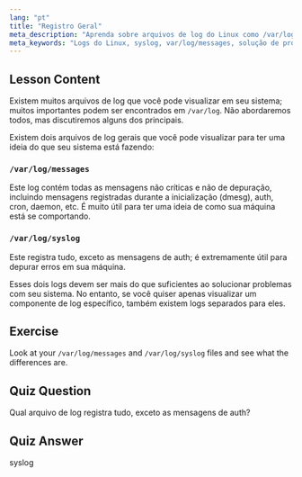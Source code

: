 ```yaml
---
lang: "pt"
title: "Registro Geral"
meta_description: "Aprenda sobre arquivos de log do Linux como /var/log/messages e syslog. Entenda suas diferenças para uma solução de problemas eficaz do sistema. Comece sua jornada no Linux!"
meta_keywords: "Logs do Linux, syslog, var/log/messages, solução de problemas do Linux, iniciante em Linux, guia do Linux, logs do sistema"
---
```


## Lesson Content

Existem muitos arquivos de log que você pode visualizar em seu sistema; muitos importantes podem ser encontrados em `/var/log`. Não abordaremos todos, mas discutiremos alguns dos principais.

Existem dois arquivos de log gerais que você pode visualizar para ter uma ideia do que seu sistema está fazendo:

### `/var/log/messages`

Este log contém todas as mensagens não críticas e não de depuração, incluindo mensagens registradas durante a inicialização (dmesg), auth, cron, daemon, etc. É muito útil para ter uma ideia de como sua máquina está se comportando.

### `/var/log/syslog`

Este registra tudo, exceto as mensagens de auth; é extremamente útil para depurar erros em sua máquina.

Esses dois logs devem ser mais do que suficientes ao solucionar problemas com seu sistema. No entanto, se você quiser apenas visualizar um componente de log específico, também existem logs separados para eles.

## Exercise

Look at your `/var/log/messages` and `/var/log/syslog` files and see what the differences are.

## Quiz Question

Qual arquivo de log registra tudo, exceto as mensagens de auth?

## Quiz Answer

syslog
